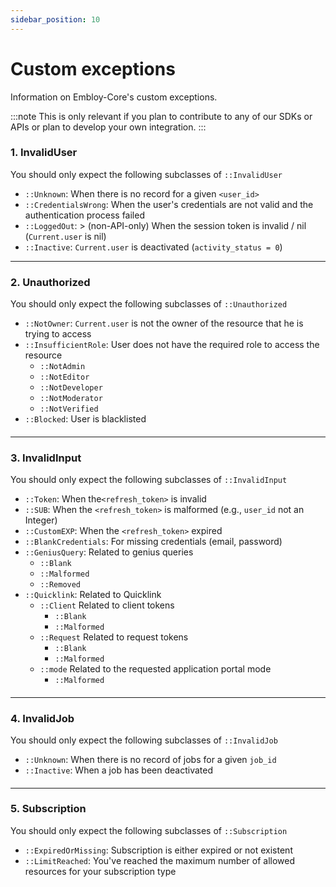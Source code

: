 ```yaml
---
sidebar_position: 10
---
```


# Custom exceptions

Information on Embloy-Core's custom exceptions.

:::note
This is only relevant if you plan to contribute to any of our SDKs or APIs or plan to develop your own integration.
:::

### 1. InvalidUser

You should only expect the following subclasses of ``::InvalidUser``

+ ``::Unknown``: When there is no record for a given ``<user_id>``
+ ``::CredentialsWrong``: When the user's credentials are not valid and the authentication process failed
+ ``::LoggedOut``: > (non-API-only) When the session token is invalid / nil  (``Current.user`` is nil)
+ ``::Inactive``: ``Current.user`` is deactivated (``activity_status = 0``)

***

### 2. Unauthorized

You should only expect the following subclasses of ``::Unauthorized``

+ ``::NotOwner``: ``Current.user`` is not the owner of the resource that he is trying to access
+ ``::InsufficientRole``: User does not have the required role to access the resource
    + ``::NotAdmin``
    + ``::NotEditor``
    + ``::NotDeveloper``
    + ``::NotModerator``
    + ``::NotVerified``
+ ``::Blocked``: User is blacklisted

####

***

### 3. InvalidInput

You should only expect the following subclasses of ``::InvalidInput``

+ ``::Token``: When the``<refresh_token>`` is invalid
+ ``::SUB``: When the ``<refresh_token>`` is malformed (e.g., ``user_id`` not an Integer)
+ ``::CustomEXP``: When the ``<refresh_token>`` expired
+ ``::BlankCredentials``: For missing credentials (email, password)
+ ``::GeniusQuery``: Related to genius queries
    + ``::Blank`` 
    + ``::Malformed``
    + ``::Removed``
+ ``::Quicklink``: Related to Quicklink
    + ``::Client`` Related to client tokens
        + ``::Blank`` 
        + ``::Malformed`` 
    + ``::Request`` Related to request tokens
        + ``::Blank`` 
        + ``::Malformed`` 
    + ``::mode`` Related to the requested application portal mode
        + ``::Malformed`` 
  ####

***

### 4. InvalidJob

You should only expect the following subclasses of ``::InvalidJob``

+ ``::Unknown``: When there is no record of jobs for a given ``job_id``
+ ``::Inactive``: When a job has been deactivated
  ####

***

### 5. Subscription

You should only expect the following subclasses of ``::Subscription``

+ ``::ExpiredOrMissing``: Subscription is either expired or not existent
+ ``::LimitReached``: You've reached the maximum number of allowed resources for your subscription type

####


